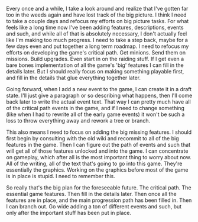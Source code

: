 
Every once and a while, I take a look around and realize that I've gotten far too in the weeds again and have lost track of the big picture. I think I need to take a couple days and refocus my efforts on big picture tasks. For what feels like a long time now I've been adding features, descriptions, events and such, and while all of that is absolutely necessary, I don't actually feel like I'm making too much progress. I need to take a step back, maybe for a few days even and put together a long term roadmap. I need to refocus my efforts on developing the game's critical path. Get minions. Send them on missions. Build upgrades. Even start in on the raiding stuff. If I get even a bare bones implementation of all the game's 'big' features I can fill in the details later. But I should really focus on making something playable first, and fill in the details that glue everything together later.

Going forward, when I add a new event to the game, I can create it in a draft state. I'll just give a paragraph or so describing what happens, then I'll come back later to write the actual event text. That way I can pretty much have all of the critical path events in the game, and if I need to change something (like when I had to rewrite all of the early game events) it won't be such a loss to throw everything away and rework a tree or branch.

This also means I need to focus on adding the big missing features. I should first begin by consulting with the old wiki and recommit to all of the big features in the game. Then I can figure out the path of events and such that will get all of those features unlocked and into the game. I can concentrate on gameplay, which after all is the most important thing to worry about now. All of the writing, all of the text that's going to go into this game. They're essentially the graphics. Working on the graphics before most of the game is in place is stupid. I need to remember this.

So really that's the big plan for the foreseeable future. The critical path. The essential game features. Then fill in the details later. Then once all the features are in place, and the main progression path has been filled in. Then I can branch out. Go wide adding a ton of different events and such, but only after the important stuff has been put in place.
